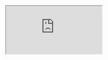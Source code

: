 


 <iframe src="https://rplace.youzhidanbairu.eu.org/ace" class="w-full h-screen" scrolling="no"></iframe>
<script src="scroll-control.js"></script>









